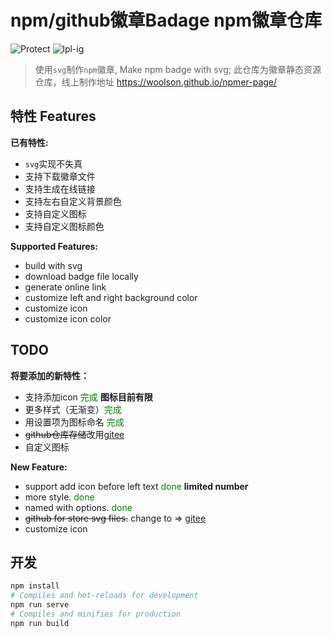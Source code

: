 # npm/github徽章Badage npm徽章仓库

![Protect](https://woolson.gitee.io/npmer-badge/lightgreen-square-gradient-shadow-Protect-the%20earth-earth.svg) ![lpl-ig](https://woolson.gitee.io/npmer-badge/LPL-IG-555555-%E7%89%9B%E9%80%BC%F0%9F%90%82%F0%9F%8D%BA%F0%9F%90%82%F0%9F%8D%BA-46BC99-heart-E05D44-square-gradient-shadow.svg)

> 使用`svg`制作`npm`徽章, Make npm badge with svg; 此仓库为徽章静态资源仓库，线上制作地址 https://woolson.github.io/npmer-page/

## 特性 Features

**已有特性:**

- `svg`实现不失真
- 支持下载徽章文件
- 支持生成在线链接
- 支持左右自定义背景颜色
- 支持自定义图标
- 支持自定义图标颜色

**Supported Features:**

- build with svg
- download badge file locally
- generate online link
- customize left and right background color
- customize icon
- customize icon color

## TODO

**将要添加的新特性：**

- 支持添加icon <span style="color:green">完成</span> **图标目前有限**
- 更多样式（无渐变）<span style="color:green">完成</span>
- 用设置项为图标命名 <span style="color:green">完成</span>
- <del>github仓库存储</del>改用[gitee](https://gitee.com/)
- 自定义图标

**New Feature:**

- support add icon before left text <span style="color:green">done</span> **limited number**
- more style. <span style="color:green">done</span>
- named with options. <span style="color:green">done</span>
- <del>github for store svg files.</del> change to => [gitee](https://gitee.com/)
- customize icon

## 开发

```bash
npm install
# Compiles and hot-reloads for development
npm run serve
# Compiles and minifies for production
npm run build
```
